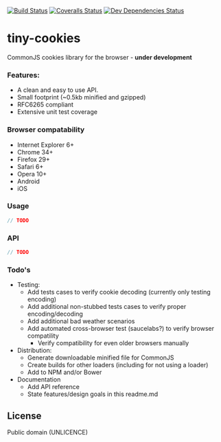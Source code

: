 [![Build Status][travis-image]][travis-url]
[![Coveralls Status][coveralls-image]][coveralls-url]
[![Dev Dependencies Status][david-image]][david-url]

# tiny-cookies
CommonJS cookies library for the browser - **under development**

### Features:
  - A clean and easy to use API.
  - Small footprint (~0.5kb minified and gzipped)
  - RFC6265 compliant
  - Extensive unit test coverage

### Browser compatability
  - Internet Explorer 6+
  - Chrome 34+
  - Firefox 29+
  - Safari 6+
  - Opera 10+
  - Android
  - iOS

### Usage
```javascript
// TODO
```

### API
```javascript
// TODO
```

### Todo's
 - Testing:
   - Add tests cases to verify cookie decoding (currently only testing encoding)
   - Add additional non-stubbed tests cases to verify proper encoding/decoding
   - Add additional bad weather scenarios
   - Add automated cross-browser test (saucelabs?) to verify browser compatility
     - Verify compatibility for even older browsers manually
 - Distribution:
   - Generate downloadable minified file for CommonJS
   - Create builds for other loaders (including for not using a loader)
   - Add to NPM and/or Bower
 - Documentation
   - Add API reference
   - State features/design goals in this readme.md

License
----
Public domain (UNLICENCE)

[travis-url]: https://travis-ci.org/voltace/tiny-cookies
[travis-image]: http://img.shields.io/travis/voltace/tiny-cookies.svg

[coveralls-url]: https://coveralls.io/r/voltace/tiny-cookies
[coveralls-image]: http://img.shields.io/coveralls/voltace/tiny-cookies/master.svg

[david-url]: https://david-dm.org/voltace/tiny-cookies#info=devDependencies
[david-image]: https://img.shields.io/david/dev/voltace/tiny-cookies.svg
